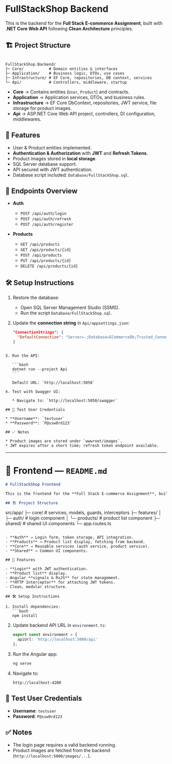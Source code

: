 # FullStackShop Backend

This is the backend for the **Full Stack E-commerce Assignment**, built with **.NET Core Web API** following **Clean Architecture** principles.

## 🏗️ Project Structure

```

FullStackShop.Backend/
├─ Core/           # Domain entities & interfaces
├─ Application/    # Business logic, DTOs, use cases
├─ Infrastructure/ # EF Core, repositories, DB context, services
└─ Api/            # Controllers, middleware, startup

````

- **Core** → Contains entities (`User`, `Product`) and contracts.
- **Application** → Application services, DTOs, and business rules.
- **Infrastructure** → EF Core DbContext, repositories, JWT service, file storage for product images.
- **Api** → ASP.NET Core Web API project, controllers, DI configuration, middlewares.

## 🚀 Features

- User & Product entities implemented.
- **Authentication & Authorization** with **JWT** and **Refresh Tokens**.
- Product images stored in **local storage**.
- SQL Server database support.
- API secured with JWT authentication.
- Database script included: `Database/FullStackShop.sql`.

## 🔑 Endpoints Overview

- **Auth**
  - `POST /api/auth/login`
  - `POST /api/auth/refresh`
  - `POST /api/auth/register`

- **Products**
  - `GET /api/products`
  - `GET /api/products/{id}`
  - `POST /api/products`
  - `PUT /api/products/{id}`
  - `DELETE /api/products/{id}`

## 🛠️ Setup Instructions

1. Restore the database:
   - Open SQL Server Management Studio (SSMS).
   - Run the script `Database/FullStackShop.sql`.

2. Update the **connection string** in `Api/appsettings.json`:
   ```json
   "ConnectionStrings": {
     "DefaultConnection": "Server=.;Database=ECommerceDb;Trusted_Connection=True;MultipleActiveResultSets=true"
   }
````

3. Run the API:

   ```bash
   dotnet run --project Api
   ```

   Default URL: `http://localhost:5050`

4. Test with Swagger UI:

   * Navigate to: `http://localhost:5050/swagger`

## 👤 Test User Credentials

* **Username**: `testuser`
* **Password**: `P@ssw0rd123`

## ✅ Notes

* Product images are stored under `wwwroot/images`.
* JWT expires after a short time; refresh token endpoint available.

````

---

# 📌 Frontend — `README.md`

```markdown
# FullStackShop Frontend

This is the frontend for the **Full Stack E-commerce Assignment**, built with **Angular**.

## 🏗️ Project Structure

````

src/app/
├─ core/        # services, models, guards, interceptors
├─ features/
│    ├─ auth/       # login component
│    └─ products/   # product list component
├─ shared/      # shared UI components
└─ app.routes.ts

````

- **Auth** → Login form, token storage, API integration.
- **Products** → Product list display, fetching from backend.
- **Core** → Reusable services (auth service, product service).
- **Shared** → Common UI components.

## 🚀 Features

- **Login** with JWT authentication.
- **Product list** display.
- Angular **signals & RxJS** for state management.
- **HTTP Interceptor** for attaching JWT tokens.
- Clean, modular structure.

## 🛠️ Setup Instructions

1. Install dependencies:
   ```bash
   npm install
````

2. Update backend API URL in `environment.ts`:

   ```ts
   export const environment = {
     apiUrl: 'http://localhost:5000/api'
   };
   ```

3. Run the Angular app:

   ```bash
   ng serve
   ```

4. Navigate to:

   ```
   http://localhost:4200
   ```

## 👤 Test User Credentials

* **Username**: `testuser`
* **Password**: `P@ssw0rd123`

## ✅ Notes

* The login page requires a valid backend running.
* Product images are fetched from the backend (`http://localhost:5000/images/...`).
